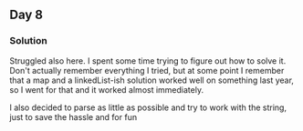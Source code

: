 ## Day 8

### Solution

Struggled also here. I spent some time trying to figure out how to solve it.
Don't actually remember everything I tried, but at some point I remember that 
a map and a linkedList-ish solution worked well on something last year, so I 
went for that and it worked almost immediately.

I also decided to parse as little as possible and try to work with the string,
just to save the hassle and for fun
